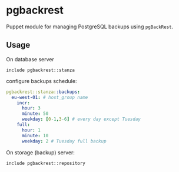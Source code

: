 # pgbackrest

Puppet module for managing PostgreSQL backups using `pgBackRest`.


## Usage

On database server
```puppet
include pgbackrest::stanza
```
configure backups schedule:

```yaml
pgbackrest::stanza::backups:
  eu-west-01: # host_group name
    incr:
      hour: 3
      minute: 50
      weekday: [0-1,3-6] # every day except Tuesday
    full:
      hour: 1
      minute: 10
      weekday: 2 # Tuesday full backup
```


On storage (backup) server:

```puppet
include pgbackrest::repository
```

